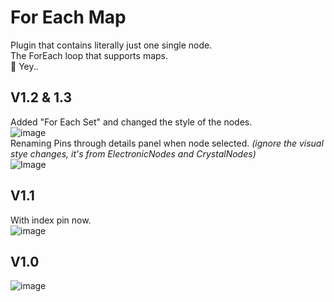 # For Each Map
Plugin that contains literally just one single node.  
The ForEach loop that supports maps.  
🎉 Yey.. 

## V1.2 & 1.3
Added "For Each Set" and changed the style of the nodes.  
![image](https://github.com/user-attachments/assets/491e8dd9-b42d-4a54-9c05-c71d1eea1f8a)  
Renaming Pins through details panel when node selected. _(ignore the visual stye changes, it's from ElectronicNodes and CrystalNodes)_  
![Image](https://github.com/user-attachments/assets/b866c31d-a5ab-4225-a4b1-7b07a51cffd5)




## V1.1
With index pin now.  
![image](https://github.com/user-attachments/assets/bd4d36c2-8474-4836-870c-87d2798ea6a9)



## V1.0
![image](https://github.com/user-attachments/assets/65af6c18-11b7-446c-a45e-de56eca50d8c)
